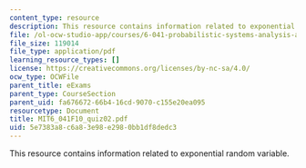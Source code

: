```yaml
---
content_type: resource
description: This resource contains information related to exponential random variable.
file: /ol-ocw-studio-app/courses/6-041-probabilistic-systems-analysis-and-applied-probability-fall-2010/5e7383a8c6a83e98e2980bb1df8dedc3_MIT6_041F10_quiz02.pdf
file_size: 119014
file_type: application/pdf
learning_resource_types: []
license: https://creativecommons.org/licenses/by-nc-sa/4.0/
ocw_type: OCWFile
parent_title: eExams
parent_type: CourseSection
parent_uid: fa676672-66b4-16cd-9070-c155e20ea095
resourcetype: Document
title: MIT6_041F10_quiz02.pdf
uid: 5e7383a8-c6a8-3e98-e298-0bb1df8dedc3
---
```

This resource contains information related to exponential random variable.